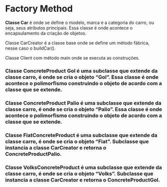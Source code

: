 <h1>Factory Method</h1>

<p><b>Classe Car</b> é onde se define o modelo, marca e a categoria do carro, ou seja, seus atributos principais. Essa classe é onde acontece o encapsulamento da criação de objetos.</p>

<p>Classe CarCreator é a classe base onde se define um método fábrica, nesse caso o buildCar(). </p>
<p>Classe Client com método main onde se executa as construções.</h3>
<h3>Classe ConcreteProduct Gol é uma subclasse que extende da classe carro, é onde se cria o objeto “Gol”. Essa classe é onde acontece o polimorfismo construindo o objeto de acordo com a classe que se extende.</h3>
<h3>Classe ConcreteProduct Palio é uma subclasse que extende da classe carro, é onde se cria o objeto “Palio”. Essa classe é onde acontece o polimorfismo construindo o objeto de acordo com a classe que se extende.</h3>
<h3>Classe FiatConcreteProduct é uma subclasse que extende da classe carro, é onde se cria o objeto “Fiat”. Subclasse que instancia a classe CarCreator e retorna o ConcreteProductPalio.</h3>
<h3>Classe VolksConcreteProduct  é uma subclasse que extende da classe carro, é onde se cria o objeto “Volks”. Subclasse que instancia a classe CarCreator e retorna o ConcreteProductGol.</h3>
